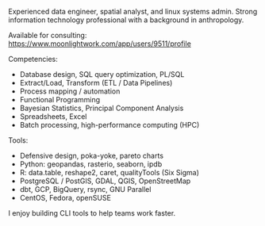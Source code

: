 Experienced data engineer, spatial analyst, and linux systems admin. Strong information technology professional with a background in anthropology.

Available for consulting:
https://www.moonlightwork.com/app/users/9511/profile

Competencies:

- Database design, SQL query optimization, PL/SQL
- Extract/Load, Transform (ETL / Data Pipelines)
- Process mapping / automation
- Functional Programming
- Bayesian Statistics, Principal Component Analysis
- Spreadsheets, Excel
- Batch processing, high-performance computing (HPC)

Tools:

- Defensive design, poka-yoke, pareto charts
- Python: geopandas, rasterio, seaborn, ipdb
- R: data.table, reshape2, caret, qualityTools (Six Sigma)
- PostgreSQL / PostGIS, GDAL, QGIS, OpenStreetMap
- dbt, GCP, BigQuery, rsync, GNU Parallel
- CentOS, Fedora, openSUSE

I enjoy building CLI tools to help teams work faster.
